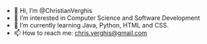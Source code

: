 - 👋 Hi, I’m @ChristianVerghis
- 👀 I’m interested in Computer Science and Software Development
- 🌱 I’m currently learning Java, Python, HTML and CSS.
- 📫 How to reach me: chris.verghis@gmail.com

<!---
ChristianVerghis/ChristianVerghis is a ✨ special ✨ repository because its `README.md` (this file) appears on your GitHub profile.
You can click the Preview link to take a look at your changes.
--->
